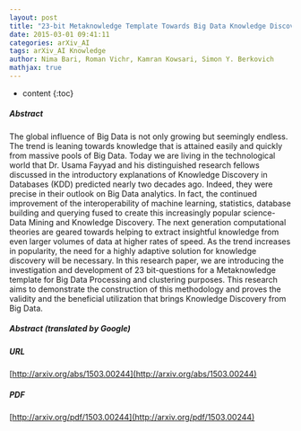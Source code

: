 ```yaml
---
layout: post
title: "23-bit Metaknowledge Template Towards Big Data Knowledge Discovery and Management"
date: 2015-03-01 09:41:11
categories: arXiv_AI
tags: arXiv_AI Knowledge
author: Nima Bari, Roman Vichr, Kamran Kowsari, Simon Y. Berkovich
mathjax: true
---
```


* content
{:toc}

##### Abstract
The global influence of Big Data is not only growing but seemingly endless. The trend is leaning towards knowledge that is attained easily and quickly from massive pools of Big Data. Today we are living in the technological world that Dr. Usama Fayyad and his distinguished research fellows discussed in the introductory explanations of Knowledge Discovery in Databases (KDD) predicted nearly two decades ago. Indeed, they were precise in their outlook on Big Data analytics. In fact, the continued improvement of the interoperability of machine learning, statistics, database building and querying fused to create this increasingly popular science- Data Mining and Knowledge Discovery. The next generation computational theories are geared towards helping to extract insightful knowledge from even larger volumes of data at higher rates of speed. As the trend increases in popularity, the need for a highly adaptive solution for knowledge discovery will be necessary. In this research paper, we are introducing the investigation and development of 23 bit-questions for a Metaknowledge template for Big Data Processing and clustering purposes. This research aims to demonstrate the construction of this methodology and proves the validity and the beneficial utilization that brings Knowledge Discovery from Big Data.

##### Abstract (translated by Google)


##### URL
[http://arxiv.org/abs/1503.00244](http://arxiv.org/abs/1503.00244)

##### PDF
[http://arxiv.org/pdf/1503.00244](http://arxiv.org/pdf/1503.00244)

